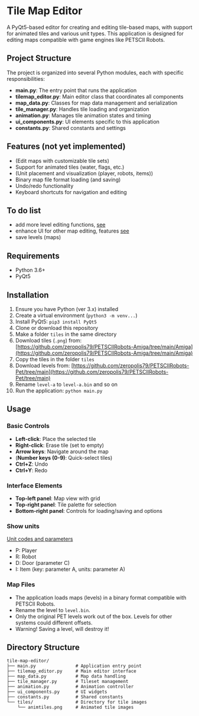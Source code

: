 # Tile Map Editor

A PyQt5-based editor for creating and editing tile-based maps, with support for animated tiles and various unit types. This application is designed for editing maps compatible with game engines like PETSCII Robots.

## Project Structure

The project is organized into several Python modules, each with specific responsibilities:

- **main.py**: The entry point that runs the application
- **tilemap_editor.py**: Main editor class that coordinates all components
- **map_data.py**: Classes for map data management and serialization
- **tile_manager.py**: Handles tile loading and organization
- **animation.py**: Manages tile animation states and timing
- **ui_components.py**: UI elements specific to this application
- **constants.py**: Shared constants and settings

## Features (not yet implemented)

- (Edit maps with customizable tile sets)
- Support for animated tiles (water, flags, etc.)
- (Unit placement and visualization (player, robots, items))
- Binary map file format loading (and saving)
- Undo/redo functionality
- Keyboard shortcuts for navigation and editing

## To do list
- add more level editing functions, [see](https://www.the8bitguy.com/pr-mapedit/)
- enhance UI for other map editing, features [see](https://www.the8bitguy.com/pr-mapedit/)
- save levels (maps) 

## Requirements

- Python 3.6+
- PyQt5

## Installation

1. Ensure you have Python (ver 3.x) installed
2. Create a virtual environment (`python3 -m venv...`)
3. Install PyQt5: `pip3 install PyQt5`
4. Clone or download this repository
5. Make a folder `tiles` in the same directory
6. Download tiles (`.png`) from: [https://github.com/zeropolis79/PETSCIIRobots-Amiga/tree/main/Amiga](https://github.com/zeropolis79/PETSCIIRobots-Amiga/tree/main/Amiga)
7. Copy the tiles in the folder `tiles`
8. Download levels from: [https://github.com/zeropolis79/PETSCIIRobots-Pet/tree/main](https://github.com/zeropolis79/PETSCIIRobots-Pet/tree/main)
9. Rename `level-a` to `level-a.bin` and so on
10. Run the application: `python main.py`

## Usage

### Basic Controls

- **Left-click**: Place the selected tile
- **Right-click**: Erase tile (set to empty)
- **Arrow keys**: Navigate around the map
- (**Number keys (0-9)**: Quick-select tiles)
- **Ctrl+Z**: Undo
- **Ctrl+Y**: Redo

### Interface Elements

- **Top-left panel**: Map view with grid
- **Top-right panel**: Tile palette for selection
- **Bottom-right panel**: Controls for loading/saving and options

### Show units

[Unit codes and parameters](https://www.the8bitguy.com/pr-mapedit/)

- P: Player
- R: Robot 
- D: Door (parameter C)
- I: Item (key: parameter A, units: parameter A)
 
### Map Files

- The application loads maps (levels) in a binary format compatible with PETSCII Robots. 
- Rename the level to `level.bin`. 
- Only the original PET levels work out of the box. Levels for other systems could different offsets.
- Warning! Saving a level, will destroy it!

## Directory Structure

```
tile-map-editor/
├── main.py               # Application entry point
├── tilemap_editor.py     # Main editor interface
├── map_data.py           # Map data handling
├── tile_manager.py       # Tileset management
├── animation.py          # Animation controller
├── ui_components.py      # UI widgets
├── constants.py          # Shared constants
└── tiles/                # Directory for tile images
    └── animtiles.png     # Animated tile images
```


